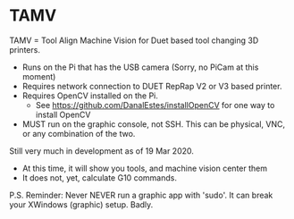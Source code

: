 # TAMV
TAMV = Tool Align Machine Vision for Duet based tool changing 3D printers.

* Runs on the Pi that has the USB camera (Sorry, no PiCam at this moment)
* Requires network connection to DUET RepRap V2 or V3 based printer.
* Requires OpenCV installed on the Pi.  
  * See https://github.com/DanalEstes/installOpenCV for one way to install OpenCV
* MUST run on the graphic console, not SSH.  This can be physical, VNC, or any combination of the two.

Still very much in development as of 19 Mar 2020.
* At this time, it will show you tools, and machine vision center them
* It does not, yet, calculate G10 commands. 

P.S. Reminder: Never NEVER run a graphic app with 'sudo'.  It can break your XWindows (graphic) setup. Badly. 

